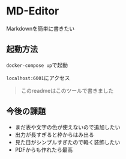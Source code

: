 # MD-Editor

Markdownを簡単に書きたい

## 起動方法

`docker-compose up`で起動

`localhost:6001`にアクセス

> このreadmeはこのツールで書きました

## 今後の課題

*   まだ表や文字の色が使えないので追加したい
*   出力が長すぎると枠からはみ出る
*   見た目がシンプルすぎたので軽く装飾したい
*   PDFからも作れたら最高
